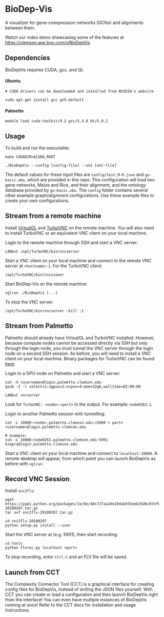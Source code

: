 # BioDep-Vis

A visualizer for gene-coexpression networks (GCNs) and alignments between them.

Watch our video demo showcasing some of the features at https://clemson.app.box.com/v/BioDepVis

## Dependencies

BioDepVis requires CUDA, gcc, and Qt.

#### Ubuntu
```
# CUDA drivers can be downloaded and installed from NVIDIA's website

sudo apt-get install gcc qt5-default
```

#### Palmetto
```
module load cuda-toolkit/9.2 gcc/5.4.0 Qt/5.9.2
```

## Usage

To build and run the executable:
```
make CUDADIR=$CUDA_ROOT

./BioDepVis --config [config-file] --ont [ont-file]
```

The default values for these input files are `config/test_M-R.json` and `go-basic.obo`, which are provided in this repo. This configuration will load two gene networks, Maize and Rice, and their alignment, and the ontology database provided by `go-basic.obo`. The `config` folder contains several other example graph/alignment configurations. Use these example files to create your own configurations.

## Stream from a remote machine

Install [VirtualGL](https://virtualgl.org/) and [TurboVNC](https://turbovnc.org/) on the remote machine. You will also need to install TurboVNC or an equivalent VNC client on your local machine.

Login to the remote machine through SSH and start a VNC server:
```
LANG=C /opt/TurboVNC/bin/vncserver
```

Start a VNC client on your local machine and connect to the remote VNC server at `<hostname>:1`. For the TurboVNC client:
```
/opt/TurboVNC/bin/vncviewer
```

Start BioDep-Vis on the remote machine:
```
vglrun ./BioDepVis [...]
```

To stop the VNC server:
```
/opt/TurboVNC/bin/vncserver -kill :1
```

## Stream from Palmetto

Palmetto should already have VirtualGL and TurboVNC installed. However, because compute nodes cannot be accessed directly via SSH but only through the login node, you must tunnel the VNC server through the login node on a second SSH session. As before, you will need to install a VNC client on your local machine. Binary packages for TurboVNC can be found [here](https://sourceforge.net/projects/turbovnc/files/2.2).

Login to a GPU node on Palmetto and start a VNC server:
```
ssh -X <username>@login.palmetto.clemson.edu
qsub -I -l select=1:ngpus=2:ncpus=4:mem=32gb,walltime=02:00:00

LANG=C vncserver
```

Look for `TurboVNC: <node>:<port>` in the output. For example: `node0263:1`.

Login to another Palmetto session with tunnelling:
```
ssh -L 10000:<node>.palmetto.clemson.edu:<5900 + port> <username>@login.palmetto.clemson.edu

# example:
ssh -L 10000:node0263.palmetto.clemson.edu:5901 ksapra@login.palmetto.clemson.edu
```

Start a VNC client on your local machine and connect to `localhost:10000`. A remote desktop will appear, from which point you can launch BioDepVis as before with `vglrun`.

## Record VNC Session

Install `vnc2flv`:
```
wget https://pypi.python.org/packages/1e/8e/40c71faa24e19dab555eeb25d6c07efbc503e98b0344f0b4c3131f59947f/vnc2flv-20100207.tar.gz
tar xvf vnc2flv-20100207.tar.gz

cd vnc2flv-20100207
python setup.py install --user
```

Start the VNC server at <port> (e.g. 5901), then start recording:
```
cd tools
python flvrec.py localhost <port>
```

To stop recording, enter `Ctrl-C` and an FLV file will be saved.

## Launch from CCT

The Complexity Connector Tool (CCT) is a graphical interface for creating config files for BioDepVis, instead of writing the JSON files yourself. With CCT you can create or load a configuration and then launch BioDepVis right from the interface! You can even have multiple instances of BioDepVis running at once! Refer to the CCT docs for installation and usage instructions.
